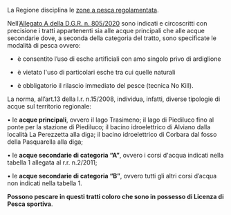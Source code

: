 La Regione disciplina le <a href="https://www.regione.umbria.it/turismo-attivita-sportive/zone-a-pesca-regolamentata" target="_blank">zone a pesca regolamentata</a>.

Nell’[Allegato A della D.G.R. n. 805/2020][cd15d45f] sono indicati e circoscritti con precisione i tratti appartenenti sia alle acque principali che alle acque secondarie dove, a seconda della categoria del tratto, sono specificate le modalità di pesca ovvero:

- è consentito l’uso di esche artificiali con amo singolo privo di ardiglione

- è vietato l'uso di particolari esche tra cui quelle naturali

- è obbligatorio il rilascio immediato del pesce (tecnica No Kill).

  [cd15d45f]: https://www.regione.umbria.it/documents/18/7496821/ZONE+DI+PESCA+A+REGOLAMENTO+SPECIFICO/8a2384af-d147-4a0c-950e-71e3e47a8ad2 "Vai al regolamento"

La norma, all’art.13 della l.r. n.15/2008, individua, infatti, diverse tipologie di acque sul territorio regionale:

•	le **acque principali**, ovvero il lago Trasimeno; il lago di Piediluco fino al ponte per la stazione di Piediluco; il bacino idroelettrico di Alviano dalla località La Perezzetta alla diga; il bacino idroelettrico di Corbara dal fosso della Pasquarella alla diga;

•	le **acque secondarie di categoria “A”**, ovvero i corsi d'acqua indicati nella tabella 1 allegata al r.r. n.2/2011;

•	le **acque secondarie di categoria “B”**, ovvero tutti gli altri corsi d’acqua non indicati nella tabella 1.

**Possono pescare in questi tratti coloro che sono in possesso di Licenza di Pesca sportiva**.
